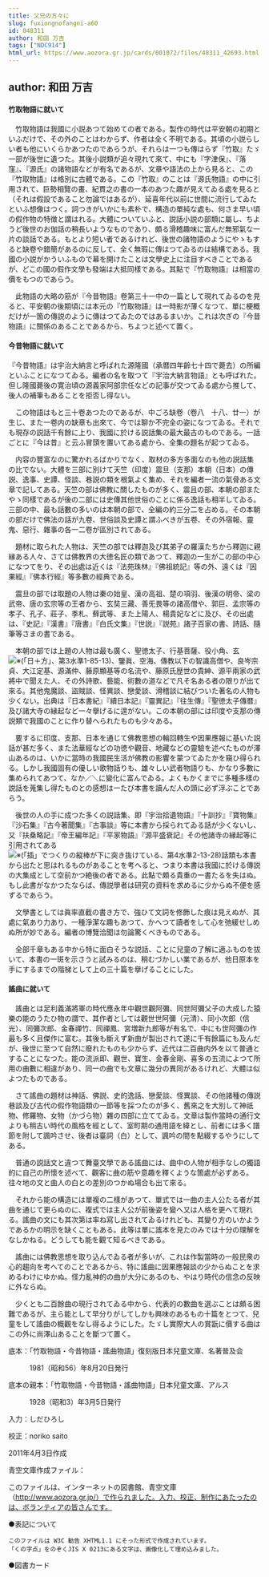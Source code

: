 ```yaml
---
title: 父兄の方々に
slug: fuxiongnofangni-a60
id: 048311
author: 和田 万吉
tags: ["NDC914"]
html_url: https://www.aozora.gr.jp/cards/001072/files/48311_42693.html
---
```


## author: 和田 万吉

#### 竹取物語に就いて




　竹取物語は我國に小説あつて始めての者である。製作の時代は平安朝の初期といふだけで、その外のことはわからず、作者は全く不明である。其頃の小説らしい者も他にいくらかあつたのであらうが、それらは一つも傳はらず『竹取』たゞ一部が後世に遺つた。其後小説類が追々現れて來て、中にも『字津保』、『落窪』、『源氏』の諸物語などが有名であるが、文章や語法の上から見ると、この『竹取物語』は格別に古體である。この『竹取』のことは『源氏物語』の中に引用されて、巨勢相覽の畫、紀貫之の書の一本のあつた趣が見えてゐる處を見ると（それは假設であること勿論ではあるが）、延喜年代以前に世間に流行してゐたといふ想像はつく。詞つきがいかにも素朴で、構造の單純な處も、何さま早い頃の假作物の特徴と謂はれる。大體についていふと、説話小説の部類に屬し、ちようど後世のお伽話の稍長いようなものであり、頗る滑稽趣味に富んだ無邪氣な一片の談話である。もとより短い者であるけれど、後世の諸物語のようにやゝもすると缺卷や錯簡があるのに反して、全く無瑕に傳はつてゐるのは結構である。我國の小説がかういふもので幕を開けたことは文學史上に注目すべきことであるが、どこの國の假作文學も發端は大抵同樣である。其點で『竹取物語』は相當の價をもつのであらう。

　此物語の大略の筋が『今昔物語』卷第三十一中の一篇として現れてゐるのを見ると、平安朝の後期頃には本元の『竹取物語』は一時影が薄くなつて、單に梗概だけが一箇の傳説のように傳はつてゐたのではあるまいか。これは次ぎの『今昔物語』に關係のあることであるから、ちよつと述べて置く。



#### 今昔物語に就いて




『今昔物語』は宇治大納言と呼ばれた源隆國（承暦四年齡七十四で薨去）の所編といふことになつてゐる。編者の名を取つて『宇治大納言物語』とも呼ばれた。但し隆國薨後の寛治頃の源義家阿部宗任などの記事が交つてゐる處から推して、後人の補筆もあることを拒否し得ない。

　この物語はもと三十卷あつたのであるが、中ごろ缺卷（卷八　十八、廿一）が生じ、また一卷内の缺章も出來て、今では聊か不完全の姿になつてゐる。それでも現存の説話千有餘に上り、我國に於ける説話集の最大最古のものである。一話ごとに『今は昔』と云ふ冒頭を置いてある處から、全集の題名が起つてゐる。

　内容の豐富なのに驚かれるばかりでなく、取材の多方多面なのも他の説話集の比でない。大體を三部に別けて天竺（印度）震旦（支那）本朝（日本）の傳説、逸事、史譚、怪談、巷説の類を根氣よく集め、それを編者一流の氣骨ある文章で記してある。天竺の部は佛教に關したものが多く、震且の部、本朝の部またやゝ同樣であるが後の二部には史傳其他世俗のことに係る逸話も相半してゐる。三部の中、最も話數の多いのは本朝の部で、全編の約三分二を占める。その本朝の部だけで佛法の話が九卷、世俗談及史譚と謂ふべきが五卷、その外宿報、靈鬼、惡行、雜事の各一二卷が區別されてある。

　題材に取られた人物は、天竺の部では釋迦及び其弟子の羅漢たちから釋迦に親縁ある人々、さては佛教界の大徳名匠の類であつて、釋迦の一生がこの部の中心になつてをり、その出處は近くは『法苑珠林』『佛祖統記』等の外、遠くは『因果經』『佛本行經』等多數の經典である。

　震旦の部では取題の人物は秦の始皇、漢の高祖、楚の項羽、後漢の明帝、梁の武帝、唐の玄宗等の王者から、玄奘三藏、善旡畏等の諸高僧や、郭巨、孟宗等の孝子、孔子、莊子、季札、蘚武等、また上陽人、楊貴妃などに及び、その出處は、『史記』『漢書』『唐書』『白氏文集』『世説』『説苑』諸子百家の書、詩話、隨筆等さまの書である。

　本朝の部では上題の人物は最も廣く、聖徳太子、行基菩薩、役小角、玄![※(「日＋方」、第3水準1-85-13)](https://www.aozora.gr.jp/cards/001072/files/../../../gaiji/1-85/1-85-13.png)、鑒眞、空海、傳教以下の智識高僧や、良岑宗貞、大江定基、源滿仲、藤原顯基等の名流や、藤原氏歴世の貴紳、源平兩家の武將中で聞えた人、その外詩歌、藝能、術數の道などで凡そ名ある者の限りが出て來る。其他鬼魔談、盜賊談、怪異談、戀愛談、滑稽談に結びついた著名の人物も少くない。出典は『日本書紀』『續日本記』『靈異記』『往生傳』『聖徳太子傳暦』及び諸大寺の縁起など一々擧げるに遑がない。この本朝の部には印度や支那の傳説類で我國のことに作り替へられたものも少々ある。

　要するに印度、支那、日本を通じて佛教思想の輪回轉生や因果應報に基いた説話が甚だ多く、また法華經などの功徳や觀音、地藏などの靈驗を述べたものが澤山あるのは、いかに當時の我國民生活が佛教の影響を蒙つてゐたかを窺ひ得られる。しかし我國固有の優しい歌物話りも、雄々しい武者物語りも、かなり多數に集められてあつて、なか／＼に變化に富んでゐる。よくもかくまでに多種多樣の説話を蒐集し得たものとの感想は一たび本書を讀んだ人の頭に必ず浮ぶことであらう。

　後世の人の手に成つた多くの説話集、即『宇治拾遺物語』『十訓抄』『寶物集』『沙石集』『古今著聞集』『古事談』等に本書から採られてゐる話が少くないし、又『扶桑略記』『帝王編年記』『平家物語』『源平盛衰記』その他諸寺の縁起等に引用されてある![※(「插」でつくりの縦棒が下に突き抜けている、第4水準2-13-28)](https://www.aozora.gr.jp/cards/001072/files/../../../gaiji/2-13/2-13-28.png)話類も本書から出たと思はれるものがあることを考へると、つまり本書は我國に於ける傳説の大集成として空前かつ絶後の者である。此點で頗る貴重の一書たるを失はぬ。もし此書がなかつたならば、傳説學者は研究の資料を求めるに少からぬ不便を感ずるであらう。

　文學書としては眞率直截の書き方で、強ひて文詞を修飾した痕は見えぬが、其處に氣あり力あり、一種淨潔な趣もあつて、かへつて讀者をして心を弛緩せしめぬ所が妙である。編者の博覽洽聞は勿論驚くべきものである。

　全部千章もある中から特に面白そうな説話、ことに兒童の了解に適ふものを拔いて、本書の一斑を示さうと試みるのは、稍むづかしい業であるが、他日原本を手にするまでの階梯として上の三十篇を擧げることにした。



#### 謠曲に就いて




　謠曲とは足利義滿將軍の時代應永年中觀世觀阿彌、同世阿彌父子の大成した猿樂の能のうたひ物の謂で、其作者としては觀世世阿彌（元清）、同小次郎（信光）、同彌次郎、金春禪竹、同禪鳳、宮増新九郎等が有名で、中にも世阿彌の作最も多く且傑作に富む。其後も斷えず新曲が製出されて遂に千有餘篇にも及んだが、後世に至つて自然に廢れたものも少からず、近代は二百曲内外を以て普通とすることになつた。能の流派即、觀世、寶生、金春金剛、喜多の五流によつて所用の曲數に相違があり、同一の曲でも文章に幾分の異同があるけれど、大體は似よつたものである。

　さて謠曲の題材は神話、佛説、史的逸話、戀愛談、怪異談、その他諸種の傳説巷談及び古代の假作物語類の一節等を採つたのが多く、舊來之を大別して神祇物、修羅物、女物（かづら物）雜の四部に立ててゐる。文章は製作當時の通行文よりも稍古い時代の風格を經として、室町期の通用語を緯とし、前者には多く譜節を附して諷吟させ、後者は臺詞（白）として、諷吟の間を點綴するやうにしてある。

　普通の説話文と違つて舞臺文學である謠曲には、曲中の人物が相手なしの獨語的に自己の所懷を述べて、觀客に曲の筋や意趣を釋くような箇處が必ずある。往々地の文と曲人の白との差別のつかぬ場合も出て來る。

　それから能の構造には單複の二樣があつて、單式では一曲の主人公たる者が其曲を通じて更らぬのに、複式では主人公が前後姿を變へ又は人格を更へて現れる。謠曲の文にも其次第は率ね寫し出されてゐるけれども、其變り方のいかようであるかの明示を缺くこともある。此等は單に謠本を見たのみでは十分の理解をなしかねる。どうしても能を觀て知るべきである。

　謠曲には佛教思想を取り込んでゐる者が多いが、これは作製當時の一般民衆の心的趨向を考へてのことであるから、特に謠曲に因果應報談の少からぬことを求めるわけにゆかぬ。怪力亂神的の曲が大分にあるのも、やはり時代の信念の反映に外ならぬ。

　少くとも二百餘曲の現行されてゐる中から、代表的の數曲を選ぶことは頗る困難であるが、主ら能として早分りがしてしかも興味のあるもの十篇をとつて、兒童をして謠曲の概觀をなし得るようにした。たゞし實際大人の賞翫に價する曲はこの外に尚澤山あることを斷つて置く。













底本：「竹取物語・今昔物語・謠曲物語」復刻版日本兒童文庫、名著普及会

　　　1981（昭和56）年8月20日発行

底本の親本：「竹取物語・今昔物語・謠曲物語」日本兒童文庫、アルス

　　　1928（昭和3）年3月5日発行

入力：しだひろし

校正：noriko saito

2011年4月3日作成

青空文庫作成ファイル：

このファイルは、インターネットの図書館、青空文庫（http://www.aozora.gr.jp/）で作られました。入力、校正、制作にあたったのは、ボランティアの皆さんです。











●表記について


	このファイルは W3C 勧告 XHTML1.1 にそった形式で作成されています。
	「くの字点」をのぞくJIS X 0213にある文字は、画像化して埋め込みました。







●図書カード